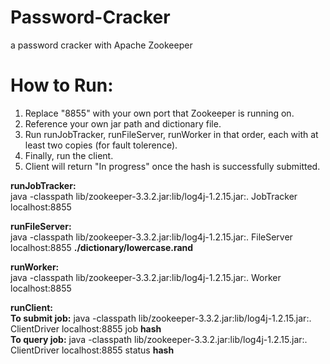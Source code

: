 # Password-Cracker
a password cracker with Apache Zookeeper

# How to Run:
1) Replace "8855" with your own port that Zookeeper is running on.  
2) Reference your own jar path and dictionary file.  
3) Run runJobTracker, runFileServer, runWorker in that order, each with at least two copies (for fault tolerence).  
4) Finally, run the client.  
5) Client will return "In progress" once the hash is successfully submitted.

**runJobTracker:**  
	java -classpath lib/zookeeper-3.3.2.jar:lib/log4j-1.2.15.jar:. JobTracker localhost:8855  

**runFileServer:**  
	java -classpath lib/zookeeper-3.3.2.jar:lib/log4j-1.2.15.jar:. FileServer localhost:8855 **./dictionary/lowercase.rand**  

**runWorker:**  
	java -classpath lib/zookeeper-3.3.2.jar:lib/log4j-1.2.15.jar:. Worker localhost:8855  
		
**runClient:**  
	**To submit job:** java -classpath lib/zookeeper-3.3.2.jar:lib/log4j-1.2.15.jar:. ClientDriver localhost:8855 job **hash**  
	**To query job:** java -classpath lib/zookeeper-3.3.2.jar:lib/log4j-1.2.15.jar:. ClientDriver localhost:8855 status **hash**  
